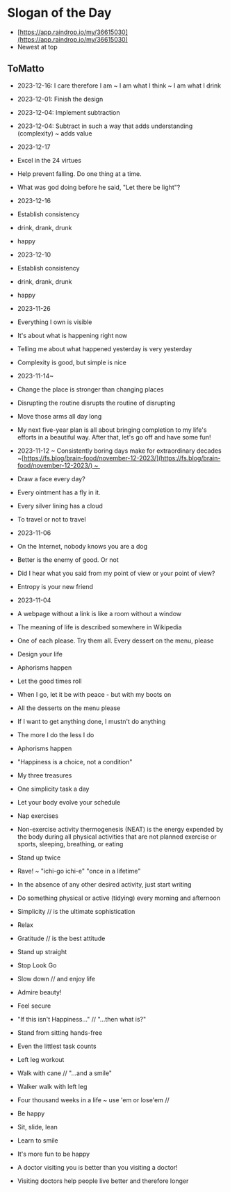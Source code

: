 # Slogan of the Day

* [https://app.raindrop.io/my/36615030](https://app.raindrop.io/my/36615030)
* Newest at top

## ToMatto

* 2023-12-16: I care therefore I am ~ I am what I think ~ I am what I drink
    
* 2023-12-01: Finish the design
    
* 2023-12-04: Implement subtraction
    
* 2023-12-04: Subtract in such a way that adds understanding (complexity) ~ adds value
    
* 2023-12-17
    
* Excel in the 24 virtues
    
* Help prevent falling. Do one thing at a time.
    
* What was god doing before he said, "Let there be light"?
    
* 2023-12-16
    
* Establish consistency
    
* drink, drank, drunk
    
* happy
    
* 2023-12-10
    
* Establish consistency
    
* drink, drank, drunk
    
* happy
    
* 2023-11-26
    
* Everything I own is visible
    
* It's about what is happening right now
    
* Telling me about what happened yesterday is very yesterday
    
* Complexity is good, but simple is nice
    
* 2023-11-14~ 
    
* Change the place is stronger than changing places
    
* Disrupting the routine disrupts the routine of disrupting
    
* Move those arms all day long
    
* My next five-year plan is all about bringing completion to my life's efforts in a beautiful way. After that, let's go off and have some fun!
    
* 2023-11-12 ~ Consistently boring days make for extraordinary decades ~[https://fs.blog/brain-food/november-12-2023/](https://fs.blog/brain-food/november-12-2023/) ~ 
    
* Draw a face every day?
    
* Every ointment has a fly in it.
    
* Every silver lining has a cloud
    
* To travel or not to travel
    
* 2023-11-06
    
* On the Internet, nobody knows you are a dog
    
* Better is the enemy of good. Or not
    
* Did I hear what you said from my point of view or your point of view?
    
* Entropy is your new friend  
    
* 2023-11-04
    
* A webpage without a link is like a room without a window
    
* The meaning of life is described somewhere in Wikipedia
    
* One of each please. Try them all. Every dessert on the menu, please
    
* Design your life
    
* Aphorisms happen
    
* Let the good times roll
    
* When I go, let it be with peace - but with my boots on
    
* All the desserts on the menu please
    
* If I want to get anything done, I mustn't do anything
    
* The more I do the less I do
    
* Aphorisms happen
    
* "Happiness is a choice, not a condition"
    
* My three treasures
    
* One simplicity task a day
    
* Let your body evolve your schedule
    
* Nap exercises
    
* Non-exercise activity thermogenesis (NEAT) is the energy expended by the body during all physical activities that are not planned exercise or sports, sleeping, breathing, or eating
    
* Stand up twice
    
* Rave! ~ "ichi-go ichi-e" "once in a lifetime"
    
* In the absence of any other desired activity, just start writing
    
* Do something physical or active (tidying) every morning and afternoon
    
* Simplicity // is the ultimate sophistication
    
* Relax
    
* Gratitude // is the best attitude
    
* Stand up straight
    
* Stop Look Go
    
* Slow down // and enjoy life
    
* Admire beauty!
    
* Feel secure
    
* "If this isn't Happiness…" // "…then what is?"
    
* Stand from sitting hands-free
    
* Even the littlest task counts
    
* Left leg workout
    
* Walk with cane // "…and a smile"
    
* Walker walk with left leg
    
* Four thousand weeks in a life ~ use 'em or lose'em //
    
* Be happy
    
* Sit, slide, lean
    
* Learn to smile
    
* It's more fun to be happy
    
* A doctor visiting you is better than you visiting a doctor!
    
* Visiting doctors help people live better and therefore longer